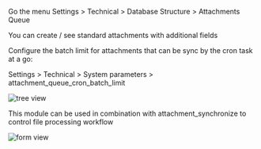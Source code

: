 Go the menu Settings \> Technical \> Database Structure \> Attachments
Queue

You can create / see standard attachments with additional fields

Configure the batch limit for attachments that can be sync by the cron
task at a go:

Settings \> Technical \> System parameters \>
attachment_queue_cron_batch_limit

![tree view](../static/description/tree.png)

This module can be used in combination with attachment_synchronize to
control file processing workflow

![form view](../static/description/form.png)
